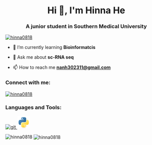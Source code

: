 <h1 align="center">Hi 👋, I'm Hinna He</h1>
<h3 align="center">A junior student in Southern Medical University</h3>

<p align="left"> <a href="https://github.com/ryo-ma/github-profile-trophy"><img src="https://github-profile-trophy.vercel.app/?username=hinna0818" alt="hinna0818" /></a> </p>

- 🌱 I’m currently learning **Bioinformatcis**

- 💬 Ask me about **sc-RNA seq**

- 📫 How to reach me **nanh302311@gmail.com**

<h3 align="left">Connect with me:</h3>
<p align="left">
<a href="https://kaggle.com/hinna0818" target="blank"><img align="center" src="https://raw.githubusercontent.com/rahuldkjain/github-profile-readme-generator/master/src/images/icons/Social/kaggle.svg" alt="hinna0818" height="30" width="40" /></a>
</p>

<h3 align="left">Languages and Tools:</h3>
<p align="left"> <a href="https://git-scm.com/" target="_blank" rel="noreferrer"> <img src="https://www.vectorlogo.zone/logos/git-scm/git-scm-icon.svg" alt="git" width="40" height="40"/> </a> <a href="https://www.python.org" target="_blank" rel="noreferrer"> <img src="https://raw.githubusercontent.com/devicons/devicon/master/icons/python/python-original.svg" alt="python" width="40" height="40"/> </a> </p>

<p><img align="left" src="https://github-readme-stats.vercel.app/api/top-langs?username=hinna0818&show_icons=true&locale=en&layout=compact" alt="hinna0818" /></p>

<p>&nbsp;<img align="center" src="https://github-readme-stats.vercel.app/api?username=hinna0818&show_icons=true&locale=en" alt="hinna0818" /></p>
